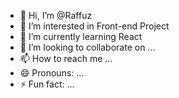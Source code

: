 - 👋 Hi, I’m @Raffuz
- 👀 I’m interested in Front-end Project
- 🌱 I’m currently learning React
- 💞️ I’m looking to collaborate on ...
- 📫 How to reach me ...
- 😄 Pronouns: ...
- ⚡ Fun fact: ...

<!---
Raffuz/Raffuz is a ✨ special ✨ repository because its `README.md` (this file) appears on your GitHub profile.
You can click the Preview link to take a look at your changes.
--->
